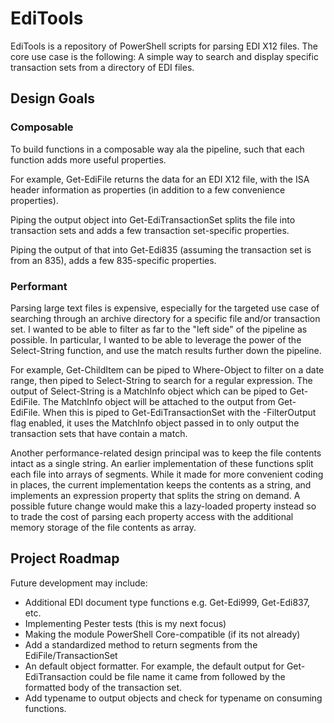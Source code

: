 # EdiTools

EdiTools is a repository of PowerShell scripts for parsing EDI X12 files. The core use case is the following: A simple way to search and display specific transaction sets from a directory of EDI files. 

## Design Goals

### Composable

To build functions in a composable way ala the pipeline, such that each function adds more useful properties.

For example, Get-EdiFile returns the data for an EDI X12 file, with the ISA header information as properties (in addition to a few convenience properties).

Piping the output object into Get-EdiTransactionSet splits the file into transaction sets and adds a few transaction set-specific properties.

Piping the output of that into Get-Edi835 (assuming the transaction set is from an 835), adds a few 835-specific properties. 

### Performant

Parsing large text files is expensive, especially for the targeted use case of searching through an archive directory for a specific file and/or transaction set. I wanted to be able to filter as far to the "left side" of the pipeline as possible. In particular, I wanted to be able to leverage the power of the Select-String function, and use the match results further down the pipeline.

For example, Get-ChildItem can be piped to Where-Object to filter on a date range, then piped to Select-String to search for a regular expression. The output of Select-String is a MatchInfo object which can be piped to Get-EdiFile. The MatchInfo object will be attached to the output from Get-EdiFile. When this is piped to Get-EdiTransactionSet with the -FilterOutput flag enabled, it uses the MatchInfo object passed in to only output the transaction sets that have contain a match.

Another performance-related design principal was to keep the file contents intact as a single string. An earlier implementation of these functions split each file into arrays of segments. While it made for more convenient coding in places, the current implementation keeps the contents as a string, and implements an expression property that splits the string on demand. A possible future change would make this a lazy-loaded property instead so to trade the cost of parsing each property access with the additional memory storage of the file contents as array.

## Project Roadmap

Future development may include:

* Additional EDI document type functions e.g. Get-Edi999, Get-Edi837, etc.
* Implementing Pester tests (this is my next focus)
* Making the module PowerShell Core-compatible (if its not already)
* Add a standardized method to return segments from the EdiFile/TransactionSet
* An default object formatter. For example, the default output for Get-EdiTransaction could be file name it came from followed by the formatted body of the transaction set.
* Add typename to output objects and check for typename on consuming functions.
